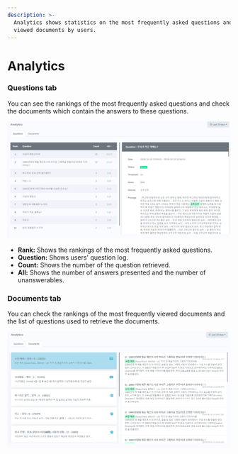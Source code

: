 ```yaml
---
description: >-
  Analytics shows statistics on the most frequently asked questions and the most
  viewed documents by users.
---
```


# Analytics

### Questions tab

You can see the rankings of the most frequently asked questions and check the documents which contain the answers to these questions.

![Questions tab](../../.gitbook/assets/image%20%2860%29.png)

* **Rank:** Shows the rankings of the most frequently asked questions.
* **Question:** Shows users' question log.
* **Count:** Shows the number of the question retrieved.
* **All:** Shows the number of answers presented and the number of unanswerables.

### Documents tab

You can check the rankings of the most frequently viewed documents and the list of questions used to retrieve the documents.

![Documents tab](../../.gitbook/assets/image%20%2815%29.png)

